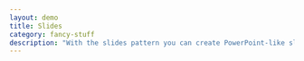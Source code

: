 ```yaml
---
layout: demo
title: Slides
category: fancy-stuff
description: "With the slides pattern you can create PowerPoint-like slide shows with web standards."
---
```


